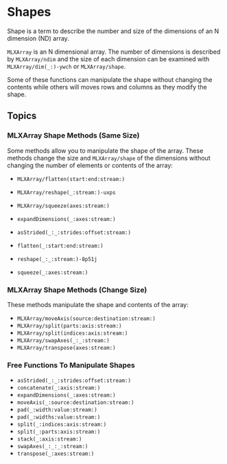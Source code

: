 # Shapes

Shape is a term to describe the number and size of the dimensions of an N dimension (ND) array.

``MLXArray`` is an N dimensional array.  The number of dimensions is described by ``MLXArray/ndim``
and the size of each dimension can be examined with ``MLXArray/dim(_:)-ywch`` or ``MLXArray/shape``.

Some of these functions can manipulate the shape without changing the contents while others 
will moves rows and columns as they modify the shape.

## Topics

### MLXArray Shape Methods (Same Size)

Some methods allow you to manipulate the shape of the array.  These methods change the size
and ``MLXArray/shape`` of the dimensions without changing the number of elements or contents of the array:

- ``MLXArray/flatten(start:end:stream:)``
- ``MLXArray/reshape(_:stream:)-uxps``
- ``MLXArray/squeeze(axes:stream:)``
- ``expandDimensions(_:axes:stream:)``
- ``asStrided(_:_:strides:offset:stream:)``

- ``flatten(_:start:end:stream:)``
- ``reshape(_:_:stream:)-8p51j``
- ``squeeze(_:axes:stream:)``

### MLXArray Shape Methods (Change Size)

These methods manipulate the shape and contents of the array:

- ``MLXArray/moveAxis(source:destination:stream:)``
- ``MLXArray/split(parts:axis:stream:)``
- ``MLXArray/split(indices:axis:stream:)``
- ``MLXArray/swapAxes(_:_:stream:)``
- ``MLXArray/transpose(axes:stream:)``

### Free Functions To Manipulate Shapes

- ``asStrided(_:_:strides:offset:stream:)``
- ``concatenate(_:axis:stream:)``
- ``expandDimensions(_:axes:stream:)``
- ``moveAxis(_:source:destination:stream:)``
- ``pad(_:width:value:stream:)``
- ``pad(_:widths:value:stream:)``
- ``split(_:indices:axis:stream:)``
- ``split(_:parts:axis:stream:)``
- ``stack(_:axis:stream:)``
- ``swapAxes(_:_:_:stream:)``
- ``transpose(_:axes:stream:)``
